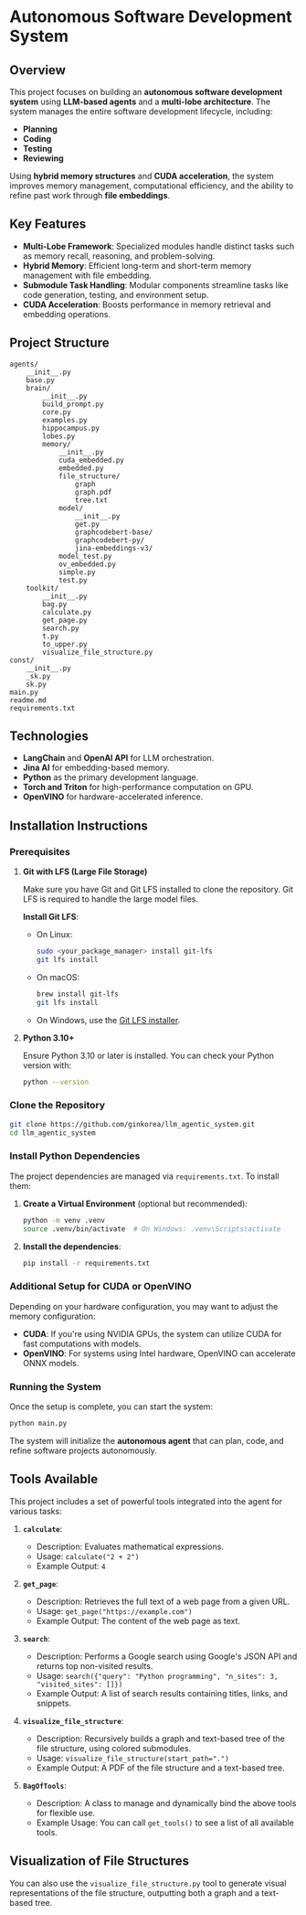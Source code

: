 # Autonomous Software Development System

## Overview

This project focuses on building an **autonomous software development system** using **LLM-based agents** and a **multi-lobe architecture**. The system manages the entire software development lifecycle, including:
- **Planning**
- **Coding**
- **Testing**
- **Reviewing**

Using **hybrid memory structures** and **CUDA acceleration**, the system improves memory management, computational efficiency, and the ability to refine past work through **file embeddings**.

## Key Features

- **Multi-Lobe Framework**: Specialized modules handle distinct tasks such as memory recall, reasoning, and problem-solving.
- **Hybrid Memory**: Efficient long-term and short-term memory management with file embedding.
- **Submodule Task Handling**: Modular components streamline tasks like code generation, testing, and environment setup.
- **CUDA Acceleration**: Boosts performance in memory retrieval and embedding operations.

## Project Structure

```
agents/
    __init__.py
    base.py
    brain/
        __init__.py
        build_prompt.py
        core.py
        examples.py
        hippocampus.py
        lobes.py
        memory/
            __init__.py
            cuda_embedded.py
            embedded.py
            file_structure/
                graph
                graph.pdf
                tree.txt
            model/
                __init__.py
                get.py
                graphcodebert-base/
                graphcodebert-py/
                jina-embeddings-v3/
            model_test.py
            ov_embedded.py
            simple.py
            test.py
    toolkit/
        __init__.py
        bag.py
        calculate.py
        get_page.py
        search.py
        t.py
        to_upper.py
        visualize_file_structure.py
const/
    __init__.py
    _sk.py
    sk.py
main.py
readme.md
requirements.txt
```

## Technologies

- **LangChain** and **OpenAI API** for LLM orchestration.
- **Jina AI** for embedding-based memory.
- **Python** as the primary development language.
- **Torch and Triton** for high-performance computation on GPU.
- **OpenVINO** for hardware-accelerated inference.

## Installation Instructions

### Prerequisites

1. **Git with LFS (Large File Storage)**

   Make sure you have Git and Git LFS installed to clone the repository. Git LFS is required to handle the large model files.
   
   **Install Git LFS**:
   - On Linux:
     ```bash
     sudo <your_package_manager> install git-lfs
     git lfs install
     ```
   - On macOS:
     ```bash
     brew install git-lfs
     git lfs install
     ```
   - On Windows, use the [Git LFS installer](https://git-lfs.github.com/).

2. **Python 3.10+**

   Ensure Python 3.10 or later is installed. You can check your Python version with:

   ```bash
   python --version
   ```

### Clone the Repository

```bash
git clone https://github.com/ginkorea/llm_agentic_system.git
cd llm_agentic_system
```

### Install Python Dependencies

The project dependencies are managed via `requirements.txt`. To install them:

1. **Create a Virtual Environment** (optional but recommended):

   ```bash
   python -m venv .venv
   source .venv/bin/activate  # On Windows: .venv\Scripts\activate
   ```

2. **Install the dependencies**:

   ```bash
   pip install -r requirements.txt
   ```

### Additional Setup for CUDA or OpenVINO

Depending on your hardware configuration, you may want to adjust the memory configuration:
- **CUDA**: If you're using NVIDIA GPUs, the system can utilize CUDA for fast computations with models.
- **OpenVINO**: For systems using Intel hardware, OpenVINO can accelerate ONNX models.

### Running the System

Once the setup is complete, you can start the system:

```bash
python main.py
```

The system will initialize the **autonomous agent** that can plan, code, and refine software projects autonomously.

## Tools Available

This project includes a set of powerful tools integrated into the agent for various tasks:

1. **`calculate`**: 
   - Description: Evaluates mathematical expressions.
   - Usage: `calculate("2 + 2")`
   - Example Output: `4`

2. **`get_page`**:
   - Description: Retrieves the full text of a web page from a given URL.
   - Usage: `get_page("https://example.com")`
   - Example Output: The content of the web page as text.

3. **`search`**:
   - Description: Performs a Google search using Google's JSON API and returns top non-visited results.
   - Usage: `search({"query": "Python programming", "n_sites": 3, "visited_sites": []})`
   - Example Output: A list of search results containing titles, links, and snippets.

4. **`visualize_file_structure`**:
   - Description: Recursively builds a graph and text-based tree of the file structure, using colored submodules.
   - Usage: `visualize_file_structure(start_path=".")`
   - Example Output: A PDF of the file structure and a text-based tree.

5. **`BagOfTools`**:
   - Description: A class to manage and dynamically bind the above tools for flexible use.
   - Example Usage: You can call `get_tools()` to see a list of all available tools.

## Visualization of File Structures

You can also use the `visualize_file_structure.py` tool to generate visual representations of the file structure, outputting both a graph and a text-based tree.

